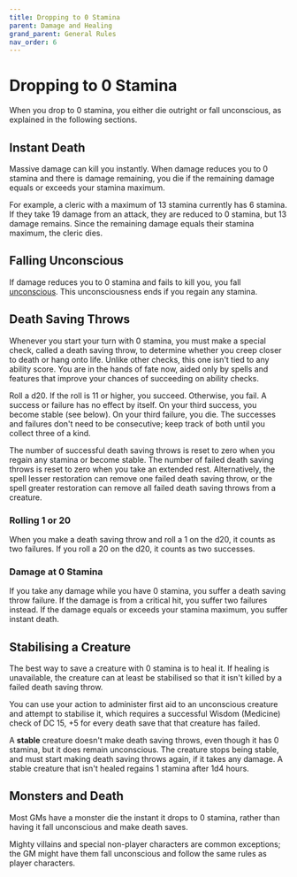 ```yaml
---
title: Dropping to 0 Stamina
parent: Damage and Healing
grand_parent: General Rules
nav_order: 6
---
```


# Dropping to 0 Stamina
When you drop to 0 stamina, you either die outright or fall unconscious, as explained in the following sections.

## Instant Death
Massive damage can kill you instantly. When damage reduces you to 0 stamina and there is damage remaining, you die if the remaining damage equals or exceeds your stamina maximum.

For example, a cleric with a maximum of 13 stamina currently has 6 stamina. If they take 19 damage from an attack, they are reduced to 0 stamina, but 13 damage remains. Since the remaining damage equals their stamina maximum, the cleric dies.

## Falling Unconscious
If damage reduces you to 0 stamina and fails to kill you, you fall [unconscious](http://stormchaserroleplaying.com/stormchaserRPG/Conditions/Unconscious/). This unconsciousness ends if you regain any stamina.

## Death Saving Throws
Whenever you start your turn with 0 stamina, you must make a special check, called a death saving throw, to determine whether you creep closer to death or hang onto life. Unlike other checks, this one isn't tied to any ability score. You are in the hands of fate now, aided only by spells and features that improve your chances of succeeding on ability checks.

Roll a d20. If the roll is 11 or higher, you succeed. Otherwise, you fail. A success or failure has no effect by itself. On your third success, you become stable (see below). On your third failure, you die. The successes and failures don't need to be consecutive; keep track of both until you collect three of a kind.

The number of successful death saving throws is reset to zero when you regain any stamina or become stable. The number of failed death saving throws is reset to zero when you take an extended rest. Alternatively, the spell lesser restoration can remove one failed death saving throw, or the spell greater restoration can remove all failed death saving throws from a creature.

### Rolling 1 or 20
When you make a death saving throw and roll a 1 on the d20, it counts as two failures. If you roll a 20 on the d20, it counts as two successes.

### Damage at 0 Stamina
If you take any damage while you have 0 stamina, you suffer a death saving throw failure. If the damage is from a critical hit, you suffer two failures instead. If the damage equals or exceeds your stamina maximum, you suffer instant death.

## Stabilising a Creature
The best way to save a creature with 0 stamina is to heal it. If healing is unavailable, the creature can at least be stabilised so that it isn't killed by a failed death saving throw.

You can use your action to administer first aid to an unconscious creature and attempt to stabilise it, which requires a successful Wisdom (Medicine) check of DC 15, +5 for every death save that that creature has failed.

A **stable** creature doesn't make death saving throws, even though it has 0 stamina, but it does remain unconscious. The creature stops being stable, and must start making death saving throws again, if it takes any damage. A stable creature that isn't healed regains 1 stamina after 1d4 hours.

## Monsters and Death
Most GMs have a monster die the instant it drops to 0 stamina, rather than having it fall unconscious and make death saves.

Mighty villains and special non-player characters are common exceptions; the GM might have them fall unconscious and follow the same rules as player characters.
